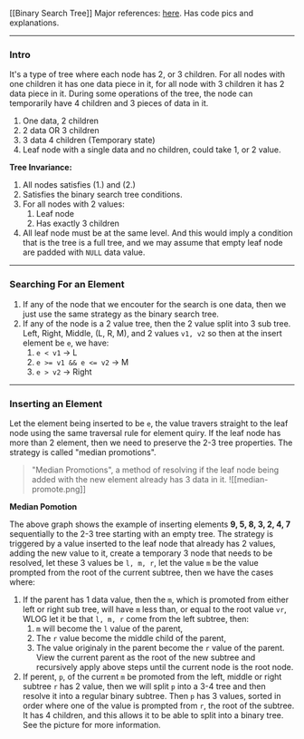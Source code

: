 [[Binary Search Tree]]
Major references: [here](https://iq.opengenus.org/2-3-trees/). Has code pics and explanations. 

---
### **Intro**

It's a type of tree where each node has 2, or 3 children. For all nodes with one children it has one data piece in it, for all node with 3 children it has 2 data piece in it. During some operations of the tree, the node can temporarily have 4 children and 3 pieces of data in it. 

1. One data, 2 children
2. 2 data OR 3 children
3. 3 data 4 children (Temporary state)
4. Leaf node with a single data and no children, could take 1, or 2 value. 

**Tree Invariance:** 
1. All nodes satisfies (1.) and (2.)
2. Satisfies the binary search tree conditions. 
3. For all nodes with 2 values: 
	1. Leaf node 
	2. Has exactly 3 children 
4. All leaf node must be at the same level. And this would imply a condition that is the tree is a full tree, and we may assume that empty leaf node are padded with `NULL` data value. 

---
### **Searching For an Element**

1. If any of the node that we encouter for the search is one data, then we just use the same strategy as the binary search tree. 
2. If any of the node is a 2 value tree, then the 2 value split into 3 sub tree. Left, Right, Middle, (L, R, M), and 2 values `v1, v2` so then at the insert element be `e`, we have: 
	1. `e < v1` -> L
	2. `e >= v1 && e <= v2` -> M
	3. `e > v2` -> Right


---
### **Inserting an Element**

Let the element being inserted to be `e`, the value travers straight to the leaf node using the same traversal rule for element quiry. If the leaf node has more than 2 element, then we need to preserve the 2-3 tree properties. The strategy is called "median promotions". 
> "Median Promotions", a method of resolving if the leaf node being added with the new element already has 3 data in it.  ![[median-promote.png]]
	
**Median Pomotion**
	
The above graph shows the example of inserting elements **9, 5, 8, 3, 2, 4, 7** sequentially to the 2-3 tree starting with an empty tree. The strategy is triggered by a value inserted to the leaf node that already has 2 values, adding the new value to it, create a temporary 3 node that needs to be resolved, let these 3 values be `l, m, r`, let the value `m` be the value prompted from the root of the current subtree, then we have the cases where: 
1. If the parent has 1 data value, then the `m`, which is promoted from either left or right sub tree, will have `m` less than, or equal to the root value `vr`, WLOG let it be that `l, m, r` come from the left subtree, then: 
	1.  `m` will become the `l` value of the parent, 
	2.  The `r` value become the middle child of the parent, 
	3.  The value originaly in the parent become the `r` value of the parent. 
View the current parent as the root of the new subtree and recursively apply above steps until the current node is the root node. 
2.  If perent, `p`, of the current `m` be promoted from the left, middle or right subtree `r` has 2 value, then we will split `p` into a 3-4 tree and then resolve it into a regular binary subtree. Then `p` has 3 values, sorted in order where one of the value is prompted from `r`, the root of the subtree. It has 4 children, and this allows it to be able to split into a binary tree. See the picture for more information. 






